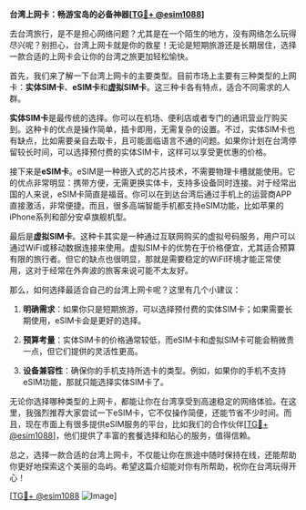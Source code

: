 **台湾上网卡：畅游宝岛的必备神器[[TG💪+ @esim1088](https://t.me/s/esim1088)]**

去台湾旅行，是不是担心网络问题？尤其是在一个陌生的地方，没有网络怎么玩得尽兴呢？别担心，台湾上网卡就是你的救星！无论是短期旅游还是长期居住，选择一款合适的上网卡会让你的台湾之旅更加轻松愉快。

首先，我们来了解一下台湾上网卡的主要类型。目前市场上主要有三种类型的上网卡：**实体SIM卡**、**eSIM卡**和**虚拟SIM卡**。这三种卡各有特点，适合不同需求的人群。

**实体SIM卡**是最传统的选择。你可以在机场、便利店或者专门的通讯营业厅购买到。这种卡的优点是操作简单，插卡即用，无需复杂的设置。不过，实体SIM卡也有缺点，比如需要亲自去取卡，且可能面临语言不通的问题。如果你计划在台湾停留较长时间，可以选择预付费的实体SIM卡，这样可以享受更优惠的价格。

接下来是**eSIM卡**。eSIM是一种嵌入式的芯片技术，不需要物理卡槽就能使用。它的优点非常明显：携带方便，无需更换实体卡，支持多设备同时连接。对于经常出国的人来说，eSIM卡简直是福音。你可以在到达台湾后通过手机上的运营商APP直接激活，非常便捷。而且，很多高端智能手机都支持eSIM功能，比如苹果的iPhone系列和部分安卓旗舰机型。

最后是**虚拟SIM卡**。这种卡其实是一种通过互联网购买的虚拟号码服务，用户可以通过WiFi或移动数据连接来使用。虚拟SIM卡的优势在于价格便宜，尤其适合预算有限的旅行者。但它的缺点也很明显，那就是需要稳定的WiFi环境才能正常使用，这对于经常在外奔波的旅客来说可能不太友好。

那么，如何选择最适合自己的台湾上网卡呢？这里有几个小建议：

1. **明确需求**：如果你只是短期旅游，可以选择预付费的实体SIM卡；如果需要长期使用，eSIM卡会是更好的选择。
   
2. **预算考量**：实体SIM卡的价格通常较低，而eSIM卡和虚拟SIM卡可能会稍微贵一点，但它们提供的灵活性更高。

3. **设备兼容性**：确保你的手机支持所选卡的类型。例如，如果你的手机不支持eSIM功能，那就只能选择实体SIM卡了。

无论你选择哪种类型的上网卡，都能让你在台湾享受到高速稳定的网络体验。在这里，我强烈推荐大家尝试一下eSIM卡，它不仅操作简便，还能节省不少时间。而且，现在市面上有很多提供eSIM服务的平台，比如我们的合作伙伴[[TG💪+ @esim1088](https://t.me/s/esim1088)]，他们提供了丰富的套餐选择和贴心的服务，值得信赖。

总之，选择一款合适的台湾上网卡，不仅能让你在旅途中随时保持在线，还能帮助你更好地探索这个美丽的岛屿。希望这篇介绍能对你有所帮助，祝你在台湾玩得开心！

[[TG💪+ @esim1088](https://t.me/s/esim1088) ![Image](https://i.postimg.cc/4NQfJmqS/Snipaste-2025-05-13-00-14-12.png)]